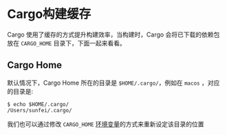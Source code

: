 # Cargo构建缓存
Cargo 使用了缓存的方式提升构建效率，当构建时，Cargo 会将已下载的依赖包放在 `CARGO_HOME` 目录下，下面一起来看看。

## Cargo Home
默认情况下，Cargo Home 所在的目录是 `$HOME/.cargo/`，例如在 `macos` ，对应的目录是:
```shell
$ echo $HOME/.cargo/
/Users/sunfei/.cargo/
```

我们也可以通过修改 `CARGO_HOME` [环境变量](https://course.rs/cargo/reference/env.html)的方式来重新设定该目录的位置